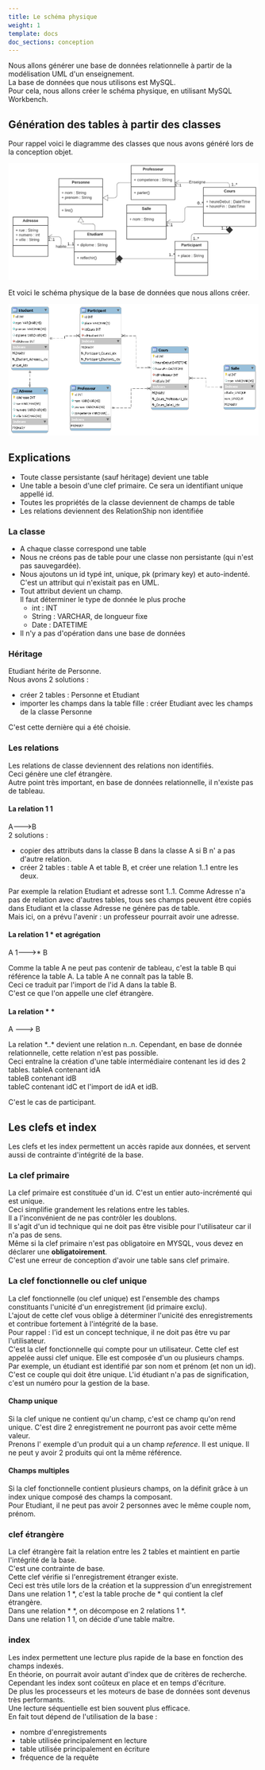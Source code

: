 ```yaml
---
title: Le schéma physique
weight: 1
template: docs
doc_sections: conception
---
```


Nous allons générer une base de données relationnelle à partir de la modélisation UML d'un enseignement.  
La base de données que nous utilisons est MySQL.  
Pour cela, nous allons créer le schéma physique, en utilisant MySQL Workbench.

## Génération des tables à partir des classes

Pour rappel voici le diagramme des classes que nous avons généré lors de la conception objet.  

![Diagramme des classes](enseignement.png)

Et voici le schéma physique de la base de données que nous allons créer.

![EER Diagram](eer_diagram.png)

## Explications

* Toute classe persistante (sauf héritage) devient une table
* Une table a besoin d'une clef primaire. Ce sera un identifiant unique appellé id.
* Toutes les propriétés de la classe deviennent de champs de table
* Les relations deviennent des RelationShip non identifiée

### La classe

* A chaque classe correspond une table
* Nous ne créons pas de table pour une classe non persistante (qui n'est pas sauvegardée).  
* Nous ajoutons un id typé int, unique, pk (primary key) et auto-indenté. C'est un attribut qui n'existait pas en UML.
* Tout attribut devient un champ.  
Il faut déterminer le type de donnée le plus proche
  * int : INT
  * String : VARCHAR, de longueur fixe
  * Date : DATETIME
* Il n'y a pas d'opération dans une base de données

### Héritage

Etudiant hérite de Personne.  
Nous avons 2 solutions :

* créer 2 tables : Personne et Etudiant
* importer les champs dans la table fille : créer Etudiant avec les champs de la classe Personne

C'est cette dernière qui a été choisie.

### Les relations

Les relations de classe deviennent des relations non identifiés.  
Ceci génère une clef étrangère.  
Autre point très important, en base de données relationnelle, il n'existe pas de tableau.

#### La relation 1 1

A--->B  
2 solutions :

* copier des attributs dans la classe B dans la classe A si B n' a pas d'autre relation.
* créer 2 tables : table A et table B, et créer une relation 1..1 entre les deux.

Par exemple la relation Etudiant et adresse sont 1..1.
Comme Adresse n'a pas de relation avec d'autres tables, tous ses champs peuvent être copiés dans Etudiant et la classe Adresse ne génère pas de table.  
Mais ici, on a prévu l'avenir : un professeur pourrait avoir une adresse.

#### La relation 1 * et agrégation

A 1--->\* B  

Comme la table A ne peut pas contenir de tableau, c'est la table B qui référence la table A.
La table A ne connaît pas la table B.  
Ceci ce traduit par l'import de l'id A dans la table B.  
C'est ce que l'on appelle une clef étrangère.

#### La relation \* \*

A *--->* B  

La relation \*..\* devient une relation n..n.
Cependant, en base de donnée relationnelle, cette relation n'est pas possible.  
Ceci entraîne la création d'une table intermédiaire contenant les id des 2 tables.
tableA contenant idA  
tableB contenant idB  
tableC contenant idC et l'import de idA et idB.  

C'est le cas de participant.

## Les clefs et index

Les clefs et les index permettent un accès rapide aux données, et servent aussi de contrainte d'intégrité de la base.

### La clef primaire

La clef primaire est constituée d'un id. C'est un entier auto-incrémenté qui est unique.  
Ceci simplifie grandement les relations entre les tables.  
Il a l'inconvénient de ne pas contrôler les doublons.  
Il s'agit d'un id technique qui ne doit pas être visible pour l'utilisateur car il n'a pas de sens.  
Même si la clef primaire n'est pas obligatoire en MYSQL, vous devez en déclarer une **obligatoirement**.  
C'est une erreur de conception d'avoir une table sans clef primaire.

### La clef fonctionnelle ou clef unique

La clef fonctionnelle (ou clef unique) est l'ensemble des champs constituants l'unicité d'un enregistrement (id primaire exclu).  
L'ajout de cette clef vous oblige à déterminer l'unicité des enregistrements et contribue fortement à l'intégrité de la base.  
Pour rappel : l'id est un concept technique, il ne doit pas être vu par l'utilisateur.  
C'est la clef fonctionnelle qui compte pour un utilisateur.
Cette clef est appelée aussi clef unique. Elle est composée d'un ou plusieurs champs.  
Par exemple, un étudiant est identifié par son nom et prénom (et non un id). C'est ce couple qui doit être unique.
L'id étudiant n'a pas de signification, c'est un numéro pour la gestion de la base.

#### Champ unique

Si la clef unique ne contient qu'un champ, c'est ce champ qu'on rend unique.
C'est dire 2 enregistrement ne pourront pas avoir cette même valeur.  
Prenons l' exemple d'un produit qui a un champ *reference*. Il est unique. Il ne peut y avoir 2 produits qui ont la même référence.  

#### Champs multiples

Si la clef fonctionnelle contient plusieurs champs, on la définit grâce à un index unique composé des champs la composant.  
Pour Etudiant, il ne peut pas avoir 2 personnes avec le même couple nom, prénom.  

### clef étrangère

La clef étrangère fait la relation entre les 2 tables et maintient en partie l'intégrité de la base.  
C'est une contrainte de base.  
Cette clef vérifie si l'enregistrement étranger existe.  
Ceci est très utile lors de la création et la suppression d'un enregistrement
Dans une relation 1 \*, c'est la table proche de * qui contient la clef étrangère.  
Dans une relation \* \*, on décompose en 2 relations 1 \*.  
Dans une relation 1 1, on décide d'une table maître.  

### index

Les index permettent une lecture plus rapide de la base en fonction des champs indexés.  
En théorie, on pourrait avoir autant d'index que de critères de recherche.  
Cependant les index sont coûteux en place et en temps d'écriture.  
De plus les processeurs et les moteurs de base de données sont devenus très performants.  
Une lecture séquentielle est bien souvent plus efficace.  
En fait tout dépend de l'utilisation de la base :

* nombre d'enregistrements
* table utilisée principalement en lecture
* table utilisée principalement en écriture
* fréquence de la requête
